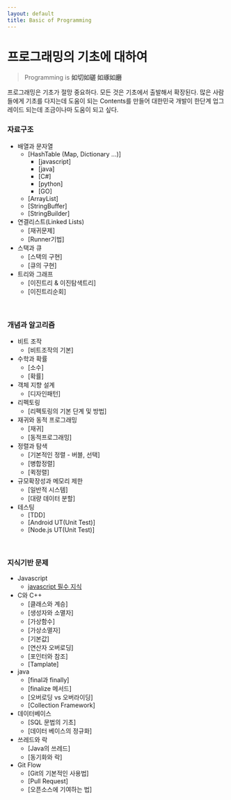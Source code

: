 ```yaml
---
layout: default
title: Basic of Programming
---
```

# 프로그래밍의 기초에 대하여
>Programming is **如切如磋 如琢如磨**

프로그래밍은 기초가 절망 중요하다. 모든 것은 기초에서 출발해서 확장된다. 많은 사람들에게 기초를 다지는데 도움이 되는 Contents를 만들어
대한민국 개발이 한단계 업그레이드 되는데 조금이나마 도움이 되고 싶다.

### 자료구조
- 배열과 문자열
    - [HashTable (Map, Dictionary ...)]
        - [javascript]
        - [java]
        - [C#]
        - [python]
        - [GO]
    - [ArrayList]
    - [StringBuffer]
    - [StringBuilder]
- 연결리스트(Linked Lists)
    - [재귀문제]
    - [Runner기법]
- 스택과 큐
    - [스택의 구현]
    - [큐의 구현]
- 트리와 그래프
    - [이진트리 & 이진탐색트리]
    - [이진트리순회]
<br>

### 개념과 알고리즘
- 비트 조작
    - [비트조작의 기본]
- 수학과 확률
    - [소수]
    - [확률]
- 객체 지향 설계
    - [디자인패턴]
- 리펙토링
    - [리펙토링의 기본 단계 및 방법]
- 재귀와 동적 프로그래밍
    - [재귀]
    - [동적프로그래밍]
- 정렬과 탐색
    - [기본적인 정렬 - 버블, 선택]
    - [병합정렬]
    - [퀵정렬]
- 규모확장성과 메모리 제한
    - [일반적 시스템]
    - [대량 데이터 분할]
- 테스팅
    - [TDD]
    - [Android UT(Unit Test)]
    - [Node.js UT(Unit Test)]
<br>

### 지식기반 문제
- Javascript
    - [javascript 필수 지식](/2017/08/07/js-essential-knowledge)
- C와 C++
    - [클래스와 계승]
    - [생성자와 소멸자]
    - [가상함수]
    - [가상소멸자]
    - [기본값]
    - [연산자 오버로딩]
    - [포인터와 참조]
    - [Tamplate]
- java
    - [final과 finally]
    - [finalize 메서드]
    - [오버로딩 vs 오버라이딩]
    - [Collection Framework]
- 데이터베이스
    - [SQL 문법의 기초]
    - [데이터 베이스의 정규화]
- 쓰레드와 락
    - [Java의 쓰레드]
    - [동기화와 락]
- Git Flow
    - [Git의 기본적인 사용법]
    - [Pull Request]
    - [오픈소스에 기여하는 법]
<br>